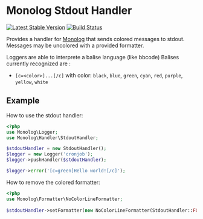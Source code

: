 Monolog Stdout Handler
======================
[![Latest Stable Version](https://poser.pugx.org/kmelia/monolog-stdout-handler/v/stable.png)](https://packagist.org/packages/kmelia/monolog-stdout-handler)
[![Build Status](https://magnum-ci.com/status/1f2c6d566c03de9fff731a3c22b3e98b.png)](https://magnum-ci.com/public/57ca1fcda707236ceb98/builds)

Provides a handler for [Monolog][1] that sends colored messages to stdout.
Messages may be uncolored with a provided formatter.

Loggers are able to interprete a balise language (like bbcode)
Balises currently recognized are :

 * `[c=<color>]...[/c]` with color: `black`, `blue`, `green`, `cyan`, `red`, `purple`, `yellow`, `white`

Example
-------
How to use the stdout handler:
```php
<?php
use Monolog\Logger;
use Monolog\Handler\StdoutHandler;

$stdoutHandler = new StdoutHandler();
$logger = new Logger('cronjob');
$logger->pushHandler($stdoutHandler);

$logger->error('[c=green]Hello world![/c]');
```

How to remove the colored formatter:
```php
<?php
use Monolog\Formatter\NoColorLineFormatter;
  
$stdoutHandler->setFormatter(new NoColorLineFormatter(StdoutHandler::FORMAT));
```


  [1]: https://github.com/Seldaek/monolog
